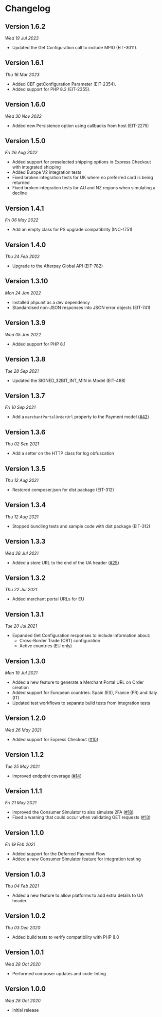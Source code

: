 # Changelog

## Version 1.6.2

_Wed 19 Jul 2023_

- Updated the Get Configuration call to include MPID (EIT-3011).

## Version 1.6.1

_Thu 16 Mar 2023_

- Added CBT getConfiguration Parameter (EIT-2354).
- Added support for PHP 8.2 (EIT-2355).

## Version 1.6.0

_Wed 30 Nov 2022_

- Added new Persistence option using callbacks from host (EIT-2275)

## Version 1.5.0

_Fri 26 Aug 2022_

- Added support for preselected shipping options in Express Checkout with integrated shipping
- Added Europe V2 integration tests
- Fixed broken integration tests for UK where no preferred card is being returned
- Fixed broken integration tests for AU and NZ regions when simulating a decline

## Version 1.4.1

_Fri 06 May 2022_

- Add an empty class for PS upgrade compatibility (INC-1751)

## Version 1.4.0

_Thu 24 Feb 2022_

- Upgrade to the Afterpay Global API (EIT-782)

## Version 1.3.10

_Mon 24 Jan 2022_

- Installed phpunit as a dev dependency
- Standardised non-JSON responses into JSON error objects (EIT-741)

## Version 1.3.9

_Wed 05 Jan 2022_

- Added support for PHP 8.1

## Version 1.3.8

_Tue 28 Sep 2021_

- Updated the SIGNED_32BIT_INT_MIN in Model (EIT-488)

## Version 1.3.7

_Fri 10 Sep 2021_

- Add a `merchantPortalOrderUrl` property to the Payment model ([#42](https://github.com/afterpay/sdk-php/issues/42))

## Version 1.3.6

_Thu 02 Sep 2021_

- Add a setter on the HTTP class for log obfuscation

## Version 1.3.5

_Thu 12 Aug 2021_

- Restored composer.json for dist package (EIT-312)

## Version 1.3.4

_Thu 12 Aug 2021_

- Stopped bundling tests and sample code with dist package (EIT-312)

## Version 1.3.3

_Wed 28 Jul 2021_

- Added a store URL to the end of the UA header ([#25](https://github.com/afterpay/sdk-php/issues/25))

## Version 1.3.2

_Thu 22 Jul 2021_

- Added merchant portal URLs for EU

## Version 1.3.1

_Tue 20 Jul 2021_

- Expanded Get Configuration responses to include information about:
  - Cross-Border Trade (CBT) configuration
  - Active countries (EU only)

## Version 1.3.0

_Mon 19 Jul 2021_

- Added a new feature to generate a Merchant Portal URL on Order creation
- Added support for European countries: Spain (ES), France (FR) and Italy (IT)
- Updated test workflows to separate build tests from integration tests

## Version 1.2.0

_Wed 26 May 2021_

- Added support for Express Checkout ([#10](https://github.com/afterpay/sdk-php/issues/10))

## Version 1.1.2

_Tue 25 May 2021_

- Improved endpoint coverage ([#14](https://github.com/afterpay/sdk-php/issues/14))

## Version 1.1.1

_Fri 21 May 2021_

- Improved the Consumer Simulator to also simulate 2FA ([#18](https://github.com/afterpay/sdk-php/issues/18))
- Fixed a warning that could occur when validating GET requests ([#13](https://github.com/afterpay/sdk-php/issues/13))

## Version 1.1.0

_Fri 19 Feb 2021_

- Added support for the Deferred Payment Flow
- Added a new Consumer Simulator feature for integration testing

## Version 1.0.3

_Thu 04 Feb 2021_

- Added a new feature to allow platforms to add extra details to UA header

## Version 1.0.2

_Thu 03 Dec 2020_

- Added build tests to verify compatibility with PHP 8.0

## Version 1.0.1

_Wed 28 Oct 2020_

- Performed composer updates and code linting

## Version 1.0.0

_Wed 28 Oct 2020_

- Initial release
